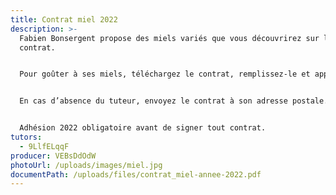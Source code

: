 ```yaml
---
title: Contrat miel 2022
description: >-
  Fabien Bonsergent propose des miels variés que vous découvrirez sur le
  contrat.


  Pour goûter à ses miels, téléchargez le contrat, remplissez-le et apportez 1 exemplaire des pages 2 et 3 sur le lieu de distribution au tuteur dont le nom parait en bas du contrat.


  En cas d’absence du tuteur, envoyez le contrat à son adresse postale.


  Adhésion 2022 obligatoire avant de signer tout contrat.
tutors:
  - 9LlfELqqF
producer: VEBsDdOdW
photoUrl: /uploads/images/miel.jpg
documentPath: /uploads/files/contrat_miel-annee-2022.pdf
---
```

